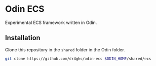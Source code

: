 # Odin ECS

Experimental ECS framework written in Odin.

## Installation

Clone this repository in the `shared` folder in the Odin folder.

```bash
git clone https://github.com/dr4ghs/odin-ecs $ODIN_HOME/shared/ecs
```

